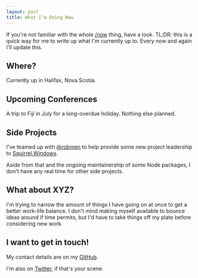 ```yaml
---
layout: post
title: What I'm Doing Now
---
```


If you're not familiar with the whole [/now](http://nownownow.com/) thing,
have a look. TL;DR: this is a quick way for me to write up what I'm currently
up to. Every now and again I'll update this.

## Where?

Currently up in Halifax, Nova Scotia.

## Upcoming Conferences

A trip to Fiji in July for a long-overdue holiday. Nothing else planned.

## Side Projects

I've teamed up with [@robmen](https://twitter.com/robmen) to help provide some
new project leadership to [Squirrel.Windows](https://github.com/Squirrel/Squirrel.Windows/).

Aside from that and the ongoing maintainership of some Node packages, I don't
have any real time for other side projects.

## What about XYZ?

I'm trying to narrow the amount of things I have going on at once to get a
better work-life balance. I don't mind making myself available to bounce ideas
around if time permits, but I'd have to take things off my plate before
considering new work.

## I want to get in touch!

My contact details are on my [GitHub](https://github.com/shiftkey/).

I'm also on [Twitter](https://twitter.com/shiftkey), if that's your scene.
